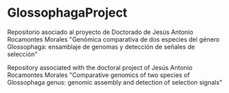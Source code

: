 # GlossophagaProject
Repositorio asociado al proyecto de Doctorado de Jesús Antonio Rocamontes Morales "Genómica comparativa de dos especies del género Glossophaga: ensamblaje de genomas y detección de señales de selección"

Repository associated with the doctoral project of Jesús Antonio Rocamontes Morales "Comparative genomics of two species of Glossophaga genus: genomic assembly and detection of selection signals"

